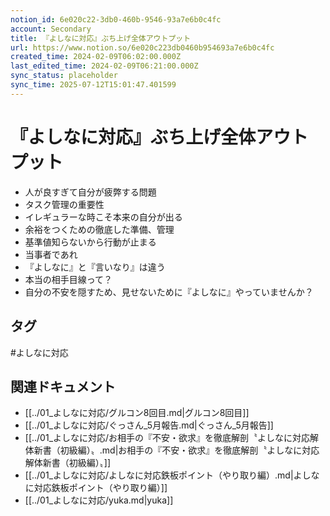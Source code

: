 ```yaml
---
notion_id: 6e020c22-3db0-460b-9546-93a7e6b0c4fc
account: Secondary
title: 『よしなに対応』ぶち上げ全体アウトプット
url: https://www.notion.so/6e020c223db0460b954693a7e6b0c4fc
created_time: 2024-02-09T06:02:00.000Z
last_edited_time: 2024-02-09T06:21:00.000Z
sync_status: placeholder
sync_time: 2025-07-12T15:01:47.401599
---
```

# 『よしなに対応』ぶち上げ全体アウトプット

- 人が良すぎて自分が疲弊する問題
- タスク管理の重要性
- イレギュラーな時こそ本来の自分が出る
- 余裕をつくための徹底した準備、管理
- 基準値知らないから行動が止まる
- 当事者であれ
- 『よしなに』と『言いなり』は違う
- 本当の相手目線って？
- 自分の不安を隠すため、見せないために『よしなに』やっていませんか？

## タグ

#よしなに対応 

## 関連ドキュメント

- [[../01_よしなに対応/グルコン8回目.md|グルコン8回目]]
- [[../01_よしなに対応/ぐっさん_5月報告.md|ぐっさん_5月報告]]
- [[../01_よしなに対応/お相手の『不安・欲求』を徹底解剖〝よしなに対応解体新書（初級編）〟.md|お相手の『不安・欲求』を徹底解剖〝よしなに対応解体新書（初級編）〟]]
- [[../01_よしなに対応/よしなに対応鉄板ポイント（やり取り編）.md|よしなに対応鉄板ポイント（やり取り編）]]
- [[../01_よしなに対応/yuka.md|yuka]]
